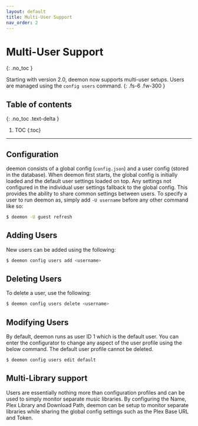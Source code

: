 ```yaml
---
layout: default
title: Multi-User Support
nav_order: 2
---
```


# Multi-User Support
{: .no_toc }


Starting with version 2.0, deemon now supports multi-user setups. Users are managed using the `config users` command.
{: .fs-6 .fw-300 }

## Table of contents
{: .no_toc .text-delta }

1. TOC
{:toc}

---

## Configuration
deemon consists of a global config (`config.json`) and a user config (stored in the database). When deemon first starts,
the global config is initially loaded and the default user settings loaded on top. Any settings not configured in the
individual user settings fallback to the global config. This provides the ability to share common settings between users.
To specify a user to run deemon as, simply add `-U username` before any other command like so:

```bash
$ deemon -U guest refresh
```

## Adding Users
New users can be added using the following:

```bash
$ deemon config users add <username>
```

## Deleting Users
To delete a user, use the following:

```bash
$ deemon config users delete <username>
```

## Modifying Users
By default, deemon runs as user ID 1 which is the default user. You can enter the configurator to change any aspect of 
the user profile using the below command. The default user profile cannot be deleted.

```bash
$ deemon config users edit default
```

## Multi-Library support
Users are essentially nothing more than configuration profiles and can be used to simply monitor separate music libraries.
By configuring the Name, Plex Library and Download Path, deemon can be setup to monitor separate libraries while sharing
the global config settings such as the Plex Base URL and Token.